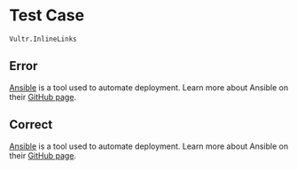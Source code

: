 # Test Case

    Vultr.InlineLinks

## Error

[Ansible] is a tool used to automate deployment. Learn more about Ansible on their [GitHub page].

[Ansible]:https://www.ansible.com
[GitHub page]: https://github.com/ansible/ansible

## Correct

[Ansible](https://www.ansible.com) is a tool used to automate deployment. Learn more about Ansible on their [GitHub page](https://github.com/ansible/ansible).
